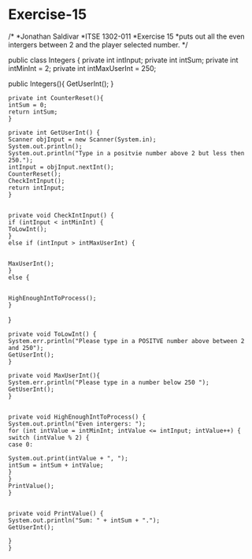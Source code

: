 # Exercise-15

/*
*Jonathan Saldivar
*ITSE 1302-011
*Exercise 15
*puts out all the even intergers between 2 and the player selected number.
*/

public class Integers {
private int intInput;
private int intSum;
private int intMinInt = 2;
private int intMaxUserInt = 250;

   public Integers(){
    GetUserInt();
    }
    
    
    private int CounterReset(){
    intSum = 0;
    return intSum;
    }
    
    private int GetUserInt() {
    Scanner objInput = new Scanner(System.in);
    System.out.println();
    System.out.println("Type in a positvie number above 2 but less then 250.");
    intInput = objInput.nextInt();
    CounterReset();
    CheckIntInput();
    return intInput;
    }
    
    
    private void CheckIntInput() {
    if (intInput < intMinInt) {
    ToLowInt();
    }
    else if (intInput > intMaxUserInt) {
    
    
    MaxUserInt();
    }
    else {
    
    
    HighEnoughIntToProcess();
    }
 }
    
    private void ToLowInt() {
    System.err.println("Please type in a POSITVE number above between 2 and 250");
    GetUserInt();
    }
    
    private void MaxUserInt(){
    System.err.println("Please type in a number below 250 ");
    GetUserInt();
    }
    
   
    private void HighEnoughIntToProcess() {
    System.out.println("Even intergers: ");
    for (int intValue = intMinInt; intValue <= intInput; intValue++) {
    switch (intValue % 2) {
    case 0:
    
    System.out.print(intValue + ", ");
    intSum = intSum + intValue;
    }
    }
    PrintValue();
    }
    
    
    private void PrintValue() {
    System.out.println("Sum: " + intSum + ".");
    GetUserInt();
    
    }
    }
